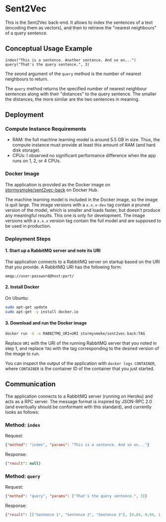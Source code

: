 # Sent2Vec

This is the Sent2Vec back-end. It allows to index the sentences of a text (encoding them as vectors), and then to retrieve the "nearest neighbours" of a query sentence.

## Conceptual Usage Example

~~~
index("This is a sentence. Another sentence. And so on...")
query("That's the query sentence.", 3)
~~~

The seond argument of the `query` method is the number of nearest neighbours to return.

The `query` method returns the specified number of nearest neighbour sentences along with their "distances" to the query sentence. The smaller the distances, the more similar are the two sentences in meaning.

## Deployment

### Compute Instance Requirements

- RAM: the full machine learning model is around 5.5 GB in size. Thus, the compute instance must provide at least this amount of RAM (and hard disk storage).
- CPUs: I observed no significant performance difference when the app runs on 1, 2, or 4 CPUs. 

### Docker Image

The application is provided as the Docker image on [stormysmoke/sent2vec-back](https://hub.docker.com/r/stormysmoke/sent2vec-back/) on Docker Hub.

The machine learning model is included in the Docker image, so the image is quit large. The image versions with a `x.x.x-dev` tag contain a pruned version of the model, which is smaller and loads faster, but doesn't produce any meaningful results. This one is only for development. The image versions with a `x.x.x` version tag contain the full model and are supposed to be used in production.

### Deployment Steps

#### 1. Start up a RabbitMQ server and note its URI

The application connects to a RabbitMQ server on startup based on the URI that you provide. A RabbitMQ URI has the following form:

~~~
amqp://user:password@host:port/
~~~

#### 2. Install Docker

On Ubuntu:

~~~bash
sudo apt-get update
sudo apt-get -y install docker.io
~~~

#### 3. Download and run the Docker image

~~~bash
docker run -d -e RABBITMQ_URI=URI stormysmoke/sent2vec-back:TAG
~~~

Replace `URI` with the URI of the running RabbitMQ server that you noted in step 1, and replace `TAG` with the tag corresponding to the desired version of the image to run.

You can inspect the output of the application with `docker logs CONTAINER`, where `CONTAINER` is the container ID of the container that you just started.


## Communication

The application connects to a RabbitMQ server (running on Heroku) and acts as a RPC server. The message format is inspired by JSON-RPC 2.0 (and eventually should be conformant with this standard), and currently looks as follows:

### Method: `index`

Request:

~~~json
{"method": "index", "params": "This is a sentence. And so on..."}
~~~

Response:

~~~json
{"result": null}
~~~

### Method: `query`

Request:

~~~json
{"method": "query", "params": ["That's the query sentence.", 3]}
~~~

Response:

~~~json
{"result": [["Sentence 1", "Sentence 2", "Sentence 3"], [0.84, 0.94, 1.04]]}
~~~
